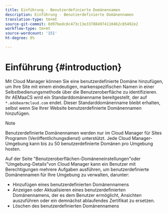 ```yaml
---
title: Einführung - Benutzerdefinierte Domänennamen
description: Einführung - Benutzerdefinierte Domänennamen
translation-type: tm+mt
source-git-commit: 8d97bedc8c473c13e3378849741104b2c85492e2
workflow-type: tm+mt
source-wordcount: '151'
ht-degree: 0%

---
```



# Einführung {#introduction}

Mit Cloud Manager können Sie eine benutzerdefinierte Domäne hinzufügen, um Ihre Site mit einem eindeutigen, markenspezifischen Namen in einer Selbstbedienungsmethode über die Benutzeroberfläche zu identifizieren. Ihr AEMaaCS wird ein Standarddomänenname bereitgestellt, der auf `*.adobearmcloud.com` endet. Dieser Standarddomänenname bleibt erhalten, selbst wenn Sie Ihrer Website benutzerdefinierte Domänennamen hinzufügen.

>[!NOTE]
>Benutzerdefinierte Domänennamen werden nur im Cloud Manager für Sites Programm (Veröffentlichungsdienst) unterstützt. Jede Cloud Manager-Umgebung kann bis zu 50 benutzerdefinierte Domänen pro Umgebung hosten.

Auf der Seite &quot;Benutzeroberflächen-Domäneneinstellungen&quot;oder &quot;Umgebung-Details&quot;von Cloud Manager kann ein Benutzer mit Berechtigungen mehrere Aufgaben ausführen, um benutzerdefinierte Domänennamen für Ihre Umgebung zu verwalten, darunter:

* Hinzufügen eines benutzerdefinierten Domänennamens
* Anzeigen oder Aktualisieren eines benutzerdefinierten Domänennamens, der es dem Benutzer ermöglicht, Ansichten auszuführen oder ein demnächst ablaufendes Zertifikat zu ersetzen.
* Löschen des benutzerdefinierten Domänennamens